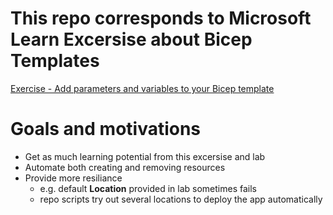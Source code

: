 # This repo corresponds to **Microsoft Learn** Excersise about **Bicep Templates**
 [Exercise - Add parameters and variables to your Bicep template](https://learn.microsoft.com/en-us/training/modules/build-first-bicep-template/-exercise-add-parameters-variables-bicep-template?pivots=powershell)


# Goals and motivations

- Get as much learning potential from this excersise and lab
- Automate both creating and removing resources
- Provide more resiliance
  - e.g. default **Location** provided in lab sometimes fails
  - repo scripts try out several locations to deploy the app automatically